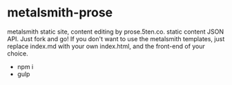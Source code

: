 # metalsmith-prose
metalsmith static site, content editing by prose.5ten.co.  static content JSON API. Just fork and go! If you don't want to use the metalsmith templates, just replace index.md with your own index.html, and the front-end of your choice.

- npm i
- gulp

